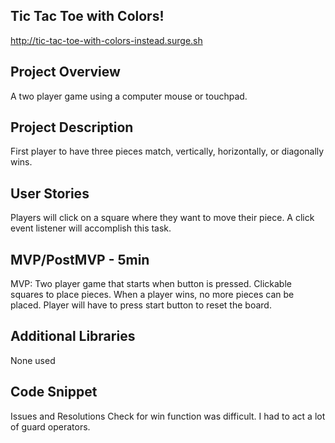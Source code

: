 ## Tic Tac Toe with Colors!

<http://tic-tac-toe-with-colors-instead.surge.sh> 

##  Project Overview
A two player game using a computer mouse or touchpad.

## Project Description

First player to have three pieces match, vertically, horizontally, or diagonally wins.

## User Stories
Players will click on a square where they want to move their piece. A click event listener will accomplish this task.

## MVP/PostMVP - 5min

MVP: Two player game that starts when button is pressed. Clickable squares to place pieces. When a player wins, no more pieces can be placed. Player will have to press start button to reset the board.

## Additional Libraries

None used

## Code Snippet

Issues and Resolutions
Check for win function was difficult. I had to act a lot of guard operators.

